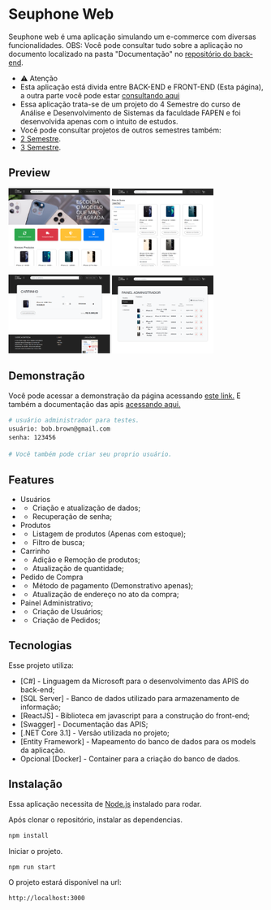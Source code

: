 # Seuphone Web
Seuphone web é uma aplicação simulando um e-commerce com diversas funcionalidades.
OBS: Você pode consultar tudo sobre a aplicação no documento localizado na pasta "Documentação" no [repositório do back-end](https://github.com/emersonmelomartins/seuphone-web-backend-api-csharp).

- ⚠️ Atenção
- Esta aplicação está divida entre BACK-END e FRONT-END (Esta página), a outra parte você pode estar [consultando aqui](https://github.com/emersonmelomartins/seuphone-web-backend-api-csharp)
- Essa aplicação trata-se de um projeto do 4 Semestre do curso de Análise e Desenvolvimento de Sistemas da faculdade FAPEN e foi desenvolvida apenas com o intuito de estudos.
- Você pode consultar projetos de outros semestres também:
- [2 Semestre](https://github.com/emersonmelomartins/fapen-seuphone).
- [3 Semestre](https://github.com/emersonmelomartins/fapen-seuphone-ionic).

##  Preview
<p align="left">
  <img src="./readme_assets/1.png" width=200 />
  <img src="./readme_assets/2.png" width=200  />
</p>
<p align="left">
  <img src="./readme_assets/3.png" width=200  />
  <img src="./readme_assets/4.png" width=200  />
</p>

## Demonstração
Você pode acessar a demonstração da página acessando [este link.](https://emersonmelomartins.dev.br/)
E também a documentação das apis [acessando aqui.](http://api.emersonmelomartins.dev.br/index.html)

```sh
# usuário administrador para testes.
usuário: bob.brown@gmail.com
senha: 123456

# Você também pode criar seu proprio usuário.
```

## Features
- Usuários
- - Criação e atualização de dados;
- - Recuperação de senha;
- Produtos
- - Listagem de produtos (Apenas com estoque);
- - Filtro de busca;
- Carrinho
- - Adição e Remoção de produtos;
- - Atualização de quantidade;
- Pedido de Compra
- - Método de pagamento (Demonstrativo apenas);
- - Atualização de endereço no ato da compra;
- Painel Administrativo;
- - Criação de Usuários;
- - Criação de Pedidos;

## Tecnologias

Esse projeto utiliza:

- [C#] - Linguagem da Microsoft para o desenvolvimento das APIS do back-end;
- [SQL Server] - Banco de dados utilizado para armazenamento de informação;
- [ReactJS] - Biblioteca em javascript para a construção do front-end;
- [Swagger] - Documentação das APIS;
- [.NET Core 3.1] - Versão utilizada no projeto;
- [Entity Framework] - Mapeamento do banco de dados para os models da aplicação.
- Opcional [Docker] - Container para a criação do banco de dados.


## Instalação
Essa aplicação necessita de [Node.js](https://nodejs.org/) instalado para rodar.

Após clonar o repositório, instalar as dependencias.
```sh
npm install
```

Iniciar o projeto.
```sh
npm run start
```

O projeto estará disponível na url:
```sh
http://localhost:3000
```